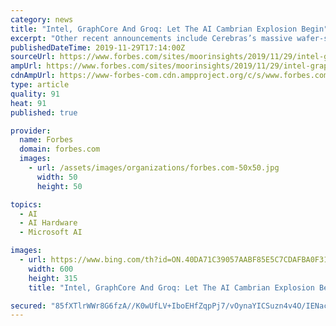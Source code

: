 ```yaml
---
category: news
title: "Intel, GraphCore And Groq: Let The AI Cambrian Explosion Begin"
excerpt: "Other recent announcements include Cerebras’s massive wafer-scale AI engine inside its multi-million dollar CS-1 system and NVIDIA’s support for GPUs on ARM-based servers. I’ll opine on those soon, but here I will focus on Intel, Graphcore and Groq’s highly anticipated chips. Intel demos Nervana NNP, previews Ponte Vecchio GPU At an ..."
publishedDateTime: 2019-11-29T17:14:00Z
sourceUrl: https://www.forbes.com/sites/moorinsights/2019/11/29/intel-graphcore-and-groq-let-the-ai-cambrian-explosion-begin/
ampUrl: https://www.forbes.com/sites/moorinsights/2019/11/29/intel-graphcore-and-groq-let-the-ai-cambrian-explosion-begin/amp/
cdnAmpUrl: https://www-forbes-com.cdn.ampproject.org/c/s/www.forbes.com/sites/moorinsights/2019/11/29/intel-graphcore-and-groq-let-the-ai-cambrian-explosion-begin/amp/
type: article
quality: 91
heat: 91
published: true

provider:
  name: Forbes
  domain: forbes.com
  images:
    - url: /assets/images/organizations/forbes.com-50x50.jpg
      width: 50
      height: 50

topics:
  - AI
  - AI Hardware
  - Microsoft AI

images:
  - url: https://www.bing.com/th?id=ON.40DA71C39057AABF85E5C7CDAFBA0F31
    width: 600
    height: 315
    title: "Intel, GraphCore And Groq: Let The AI Cambrian Explosion Begin"

secured: "85fXTlrWWr8G6fzA//K0wUfLV+IboEHfZqpPj7/vOynaYICSuzn4v4O/IENacnLV/ZPInJLORPZtBdQ/QT/mXstRWv2cEK7Kz0wFmiDVY2BNc+qS29dZLvgLeJtFmYRvE457v6zaaJZv6lm2TrpabGPlLw+DCRbzZArHSYizbhdlWecc1xWjgc+VRcFqI5su0uU795a2VssPenbxgoh9OZmi++eIIojm0ZFC6VwqwUqFc1lmemvDB5mJQZqtPgwl/7PawxYWATzEMC2m/AuT3Q==;WU+xPgNKZwh037X4bgudVA=="
---
```


